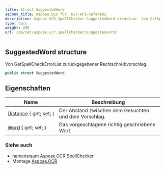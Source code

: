 ```yaml
---
title: Struct SuggestedWord
second_title: Aspose.OCR für .NET-API-Referenz
description: Aspose.OCR.SpellChecker.SuggestedWord structuur. Von GetSpellCheckErrorList zurückgegebener Rechtschreibvorschlag.
type: docs
weight: 280
url: /de/net/aspose.ocr.spellchecker/suggestedword/
---
```

## SuggestedWord structure

Von GetSpellCheckErrorList zurückgegebener Rechtschreibvorschlag.

```csharp
public struct SuggestedWord
```

## Eigenschaften

| Name | Beschreibung |
| --- | --- |
| [Distance](../../aspose.ocr.spellchecker/suggestedword/distance/) { get; set; } | Der Abstand zwischen dem Gesuchten und dem Vorschlag. |
| [Word](../../aspose.ocr.spellchecker/suggestedword/word/) { get; set; } | Das vorgeschlagene richtig geschriebene Wort. |

### Siehe auch

* namensraum [Aspose.OCR.SpellChecker](../../aspose.ocr.spellchecker/)
* Montage [Aspose.OCR](../../)


